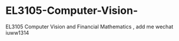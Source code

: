 # EL3105-Computer-Vision-
EL3105 Computer Vision  and Financial Mathematics , add me wechat iuww1314
